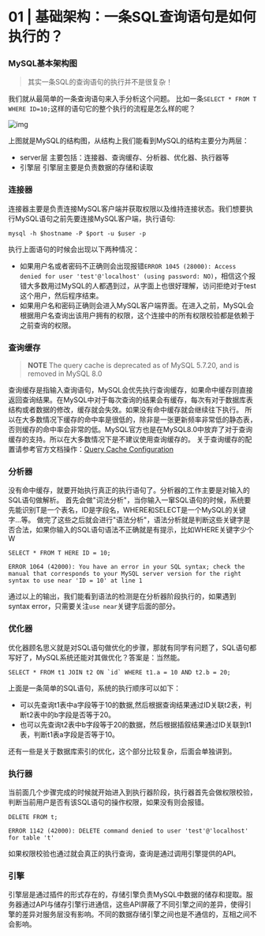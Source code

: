 #  01 | 基础架构：一条SQL查询语句是如何执行的？

### MySQL基本架构图

> 其实一条SQL的查询语句的执行并不是很复杂！

我们就从最简单的一条查询语句来入手分析这个问题。
比如一条`SELECT * FROM T WHERE ID=10;`这样的语句它的整个执行的流程是怎么样的呢？

![img](https://blog-1252574663.cos.ap-shanghai.myqcloud.com/mysql%E7%BB%93%E6%9E%84%E5%9B%BE.png)

上图就是MySQL的结构图，从结构上我们能看到MySQL的结构主要分为两层：

- server层
  主要包括：连接器、查询缓存、分析器、优化器、执行器等
- 引擎层
  引擎层主要是负责数据的存储和读取

### 连接器

连接器主要是负责连接MySQL客户端并获取权限以及维持连接状态。我们想要执行MySQL语句之前先要连接MySQL客户端，执行语句:

```
mysql -h $hostname -P $port -u $user -p
```

执行上面语句的时候会出现以下两种情况：

- 如果用户名或者密码不正确则会出现报错`ERROR 1045 (28000): Access denied for user 'test'@'localhost' (using password: NO)`，相信这个报错大多数用过MySQL的人都遇到过，从字面上也很好理解，访问拒绝对于test这个用户，然后程序结束。
- 如果用户名和密码正确则会进入MySQL客户端界面。在进入之前，MySQL会根据用户名查询出该用户拥有的权限，这个连接中的所有权限校验都是依赖于之前查询的权限。

### 查询缓存

> **NOTE**
> The query cache is deprecated as of MySQL 5.7.20, and is removed in MySQL 8.0

查询缓存是指输入查询语句，MySQL会优先执行查询缓存，如果命中缓存则直接返回查询结果。在MySQL中对于每次查询的结果会有缓存，每次有对于数据库表结构或者数据的修改，缓存就会失效。如果没有命中缓存就会继续往下执行。
所以在大多数情况下缓存的命中率是很低的，除非是一张更新频率非常低的静态表，否则缓存的命中率会非常的低。MySQL官方也是在MySQL8.0中放弃了对于查询缓存的支持。所以在大多数情况下是不建议使用查询缓存的。
关于查询缓存的配置请参考官方文档操作：[Query Cache Configuration](https://dev.mysql.com/doc/refman/5.7/en/query-cache-configuration.html)

### 分析器

没有命中缓存，就要开始执行真正的执行语句了。分析器的工作主要是对输入的SQL语句做解析。
首先会做"词法分析"，当你输入一窜SQL语句的时候，系统要先能识别T是一个表名，ID是字段名，WHERE和SELECT是一个MySQL的关键字...等。
做完了这些之后就会进行"语法分析"，语法分析就是判断这些关键字是否合法，如果你输入的SQL语句语法不正确就是有提示，比如WHERE关键字少个W

```
SELECT * FROM T HERE ID = 10;

ERROR 1064 (42000): You have an error in your SQL syntax; check the manual that corresponds to your MySQL server version for the right syntax to use near 'ID = 10' at line 1
```

通过以上的输出，我们能看到语法的检测是在分析器阶段执行的，如果遇到syntax error，只需要关注`use near`关键字后面的部分。

### 优化器

优化器顾名思义就是对SQL语句做优化的步骤，那就有同学有问题了，SQL语句都写好了，MySQL系统还能对其做优化？答案是：当然能。

```
SELECT * FROM t1 JOIN t2 ON `id` WHERE t1.a = 10 AND t2.b = 20;
```

上面是一条简单的SQL语句，系统的执行顺序可以如下：

- 可以先查询t1表中a字段等于10的数据,然后根据查询结果通过ID关联t2表，判断t2表中的b字段是否等于20。
- 也可以先查询t2表中b字段等于20的数据，然后根据插叙结果通过ID关联到t1表，判断t1表a字段是否等于10。

还有一些是关于数据库索引的优化，这个部分比较复杂，后面会单独讲到。

### 执行器

当前面几个步骤完成的时候就开始进入到执行器阶段，执行器首先会做权限校验，判断当前用户是否有该SQL语句的操作权限，如果没有则会报错。

```
DELETE FROM t;

ERROR 1142 (42000): DELETE command denied to user 'test'@'localhost' for table 't'
```

如果权限校验也通过就会真正的执行查询，查询是通过调用引擎提供的API。

### 引擎

引擎层是通过插件的形式存在的，存储引擎负责MySQL中数据的储存和提取。服务器通过API与储存引擎行进通信，这些API屏蔽了不同引擎之间的差异，使得引擎的差异对服务层没有影响。不同的数据存储引擎之间也是不通信的，互相之间不会影响。